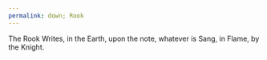 ```yaml
---
permalink: down; Rook
---
```

The Rook Writes, in the Earth, upon the note, whatever is Sang, in Flame, by the Knight.